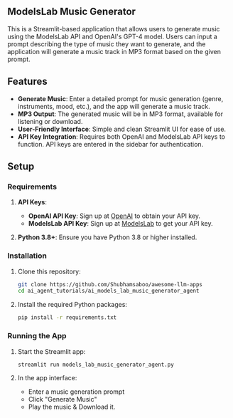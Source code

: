 ## ModelsLab Music Generator

This is a Streamlit-based application that allows users to generate music using the ModelsLab API and OpenAI's GPT-4 model. Users can input a prompt describing the type of music they want to generate, and the application will generate a music track in MP3 format based on the given prompt.

## Features

- **Generate Music**: Enter a detailed prompt for music generation (genre, instruments, mood, etc.), and the app will generate a music track.
- **MP3 Output**: The generated music will be in MP3 format, available for listening or download.
- **User-Friendly Interface**: Simple and clean Streamlit UI for ease of use.
- **API Key Integration**: Requires both OpenAI and ModelsLab API keys to function. API keys are entered in the sidebar for authentication.

## Setup

### Requirements

1. **API Keys**:

   - **OpenAI API Key**: Sign up at [OpenAI](https://platform.openai.com/api-keys) to obtain your API key.
   - **ModelsLab API Key**: Sign up at [ModelsLab](https://modelslab.com/dashboard/api-keys) to get your API key.

2. **Python 3.8+**: Ensure you have Python 3.8 or higher installed.

### Installation

1. Clone this repository:

   ```bash
   git clone https://github.com/Shubhamsaboo/awesome-llm-apps
   cd ai_agent_tutorials/ai_models_lab_music_generator_agent
   ```

2. Install the required Python packages:
   ```bash
   pip install -r requirements.txt
   ```

### Running the App

1. Start the Streamlit app:

   ```bash
   streamlit run models_lab_music_generator_agent.py
   ```

2. In the app interface:
   - Enter a music generation prompt
   - Click "Generate Music"
   - Play the music & Download it.
